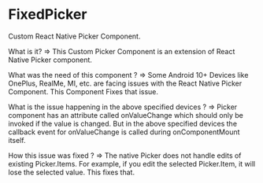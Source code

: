 # FixedPicker
Custom React Native Picker Component.

What is it?
=> This Custom Picker Component is an extension of React Native Picker component.


What was the need of this component ?
=> Some Android 10+ Devices like OnePlus, RealMe, MI, etc. are facing issues with the React Native Picker Component. This Component Fixes that issue.


What is the issue happening in the above specified devices ?
=> Picker component has an attribute called onValueChange which should only be invoked if the value is changed. But in the above specified devices the callback event for onValueChange is called during onComponentMount itself.


How this issue was fixed ?
=> The native Picker does not handle edits of existing Picker.Items. For example, if you edit the selected Picker.Item, it will lose the selected value. This fixes that.
